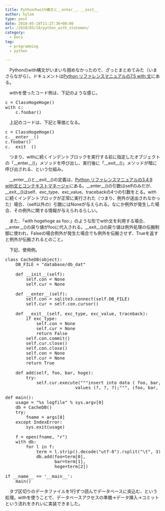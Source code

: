 ```yaml
---
title: Pythonのwith構文と__enter__、__exit__
author: hylom
type: post
date: 2010-05-18T11:27:36+00:00
url: /2010/05/18/python_with_statemen/
category:
  - Docs
tag:
  - programming
  - python

---
```

　Pythonのwith構文がいまいち掴めなかったので、ざっとまとめてみた（いまさらながら）。ドキュメントは[Python リファレンスマニュアルの7.5 with 文][1]にある。

　withを使ったコード例は、下記のような感じ。

<pre>c = ClassHogeHoge()
with c:
    c.foobar()
</pre>

　上記のコードは、下記と等価となる。

<pre>c = ClassHogeHoge()
c.__enter__()
c.foobar()
c.__exit__()
</pre>

　つまり、withに続くインデントブロックを実行する前に指定したオブジェクトの「\_\_enter\_\_()」メソッドを呼び出し、実行後に「\_\_exit\_\_()」メソッドが暗に呼び出される、という仕組み。

　\_\_enter\_\_()と\_\_exit\_\_()の定義は、[Python リファレンスマニュアルの3.4.9 with文とコンテキストマネージャ][2]にある。\_\_enter\_\_()の引数はselfのみだが、\_\_exit\_\_()はself、exc\_type、exc\_value、tracebackの4つの引数をとる。withに続くインデントブロックが正常に実行された（つまり、例外が送出されなかった）場合、（self以外の）引数にはNoneが与えられる。なにか例外が発生した場合、その例外に関する情報が与えられるらしい。

　また、「with hogehoge as foo:」のような形でwith文を利用する場合、\_\_enter\_\_()の戻り値がfooに代入される。\_\_exit\_\_()の戻り値は例外処理の伝搬制御に使われ、Falseの場合例外が発生た場合でも例外を伝搬させず、Trueを返すと例外が伝搬されるとのこと。

　下記、使用例。

<pre>class CacheDB(object):
    DB_FILE = "database/db_dat"

    def __init__(self):
        self.con = None
        self.cur = None

    def __enter__(self):
        self.con = sqlite3.connect(self.DB_FILE)
        self.cur = self.con.cursor()

    def __exit__(self, exc_type, exc_value, traceback):
        if exc_type:
            self.con = None
            self.cur = None
            return False
        self.con.commit()
        self.cur.close()
        self.con.close()
        self.con = None
        self.cur = None
        return True

    def add(self, foo, bar, hoge):
        try:
            self.cur.execute("""insert into data ( foo, bar, hoge )
                           values (?, ?, ?);""", (foo, bar, hoge))

def main():
    usage = "%s logfile" % sys.argv[0]
    db = CacheDB()
    try:
        fname = args[0]
    except IndexError:
        sys.exit(usage)

    f = open(fname, "r")
    with db:
        for l in f:
            term = l.strip().decode("utf-8").rsplit("\t", 3)
            db.add(foo=term[0],
                   bar=term[1],
                   hoge=term[2])

if __name__ == '__main__':
    main()
</pre>

　タブ区切りのデータファイルを1行ずつ読んでデータベースに突込む、という処理。withを使うことで、データベースアクセスの準備→データ挿入→コミットという流れをきれいに実装できました。

 [1]: http://www.python.jp/doc/2.5/ref/with.html
 [2]: http://www.python.jp/doc/2.5/ref/context-managers.html
